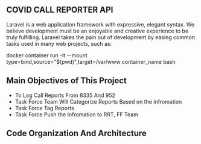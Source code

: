 ## COVID CALL REPORTER API

Laravel is a web application framework with expressive, elegant syntax. We believe development must be an enjoyable and creative experience to be truly fulfilling. Laravel takes the pain out of development by easing common tasks used in many web projects, such as:

docker container run -it --mount type=bind,source="$(pwd)",target=/var/www container_name bash
## Main Objectives of This Project
- To Log Call Reports From 8335 And 952
- Task Force Team Will Categorize Reports Based on  the infromation
- Task Force Tag Reports
- Task Force Push the Infromation to RRT, FF Team


## Code Organization And Architecture
